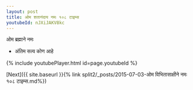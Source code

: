 ```yaml
---
layout: post
title: ओम शतानंदाय नमः १०८ टाइम्स
youtubeId: nJXiJAKV8kc
---
```

 
 
 ओम ब्रह्माने नमः  
 
 -  अंतिम सत्य कोण आहे 
 
  
 
  
 
 
 
 
 
 


{% include youtubePlayer.html id=page.youtubeId %}
 
[Next]({{ site.baseurl }}{% link  split2/_posts/2015-07-03-ओम विभितासाक्षीने नमः १०८ टाइम्स.md%})
 
